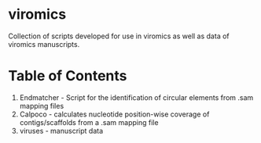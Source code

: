# viromics

Collection of scripts developed for use in viromics as well as data of viromics manuscripts.

# Table of Contents

1) Endmatcher - Script for the identification of circular elements from .sam mapping files
2) Calpoco - calculates nucleotide position-wise coverage of contigs/scaffolds from a .sam mapping file
3) viruses - manuscript data
